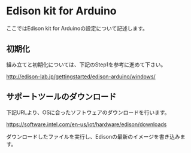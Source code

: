 # Edison kit for Arduino

ここではEdison kit for Arduinoの設定について記述します。

## 初期化
組み立てと初期化については、下記のStep1を参考に進めて下さい。

http://edison-lab.jp/gettingstarted/edison-arduino/windows/


## サポートツールのダウンロード

下記URLより、OSに合ったソフトウェアのダウンロードを行います。

https://software.intel.com/en-us/iot/hardware/edison/downloads


ダウンロードしたファイルを実行し、Edisonの最新のイメージを書き込みます。
